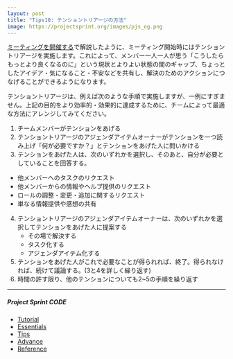 ```yaml
---
layout: post
title: "Tips10: テンショントリアージの方法"
image: https://projectsprint.org/images/pjs_og.png
---
```


[ミーティングを開催する](../tutorial/section3-2)で解説したように、ミーティング開始時にはテンショントリアージを実施します。これによって、メンバー一人一人が思う「こうしたらもっとより良くなるのに」という現状とよりよい状態の間のギャップ、ちょっとしたアイデア・気になること・不安などを共有し、解決のためのアクションにつなげることができるようになります。

テンショントリアージは、例えば次のような手順で実施しますが、一例にすぎません。上記の目的をより効率的・効果的に達成するために、チームによって最適な方法にアレンジしてみてください。

1. チームメンバーがテンションをあげる
2. テンショントリアージのアジェンダアイテムオーナーがテンションを一つ読み上げ「何が必要ですか？」とテンションをあげた人に問いかける
3. テンションをあげた人は、次のいずれかを選択し、そのあと、自分が必要としていることを回答する。
  - 他メンバーへのタスクのリクエスト
  - 他メンバーからの情報やヘルプ提供のリクエスト
  - ロールの調整・変更・追加に関するリクエスト
  - 単なる情報提供や感想の共有
4. テンショントリアージのアジェンダアイテムオーナーは、次のいずれかを選択してテンションをあげた人に提案する
   - その場で解決する
   - タスク化する
   - アジェンダアイテム化する
5. テンションをあげた人がこれで必要なことが得られれば、終了。得られなければ、続けて議論する。(3と4を詳しく繰り返す)
6. 時間の許す限り、他のテンションについても2~5の手順を繰り返す

---

##### Project Sprint CODE
- [Tutorial](../tutorial/index.md)
- [Essentials](../essentials.md)
- [Tips](../tips/index.md)
- [Advance](../advance.md)
- [Reference](../reference.md)
